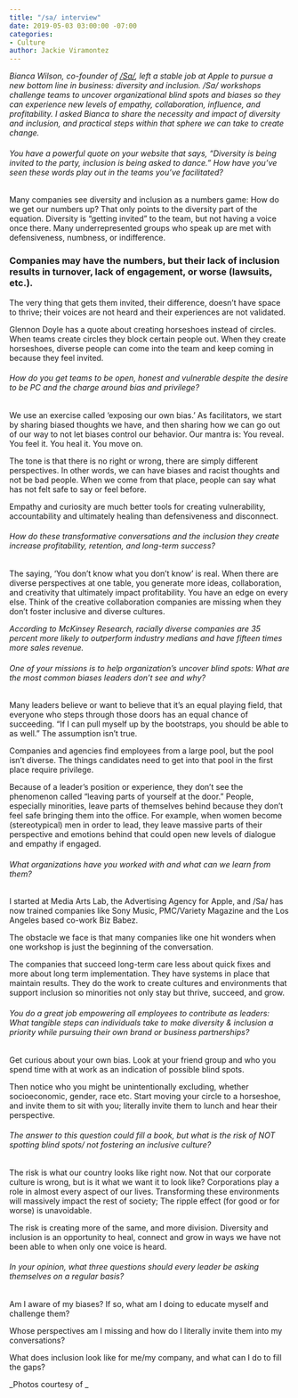 ```yaml
---
title: "/sa/ interview"
date: 2019-05-03 03:00:00 -07:00
categories:
- Culture
author: Jackie Viramontez
---
```


_Bianca Wilson, co-founder of [/Sa/](https://www.say-space.com/), left a stable job at Apple to pursue a new bottom line in business: diversity and inclusion. /Sa/ workshops challenge teams to uncover organizational blind spots and biases so they can experience new levels of empathy, collaboration, influence, and profitability. I asked Bianca to share the necessity and impact of diversity and inclusion, and practical steps within that sphere we can take to create change._ 

###### You have a powerful quote on your website that says, “Diversity is being invited to the party, inclusion is being asked to dance.” How have you’ve seen these words play out in the teams you’ve facilitated?

Many companies see diversity and inclusion as a numbers game: How do we get our numbers up? That only points to the diversity part of the equation. Diversity is “getting invited” to the team, but not having a voice once there. Many underrepresented groups who speak up are met with defensiveness, numbness, or indifference. 

### Companies may have the numbers, but their lack of inclusion results in turnover, lack of engagement, or worse (lawsuits, etc.). 

The very thing that gets them invited, their difference, doesn’t have space to thrive; their voices are not heard and their experiences are not validated. 

Glennon Doyle has a quote about creating horseshoes instead of circles. When teams create circles they block certain people out. When they create horseshoes, diverse people can come into the team and keep coming in because they feel invited. 

###### How do you get teams to be open, honest and vulnerable despite the desire to be PC and the charge around bias and privilege?

We use an exercise called ‘exposing our own bias.’ As facilitators, we start by sharing biased thoughts we have, and then sharing how we can go out of our way to not let biases control our behavior. Our mantra is: You reveal. You feel it. You heal it. You move on. 

The tone is that there is no right or wrong, there are simply different perspectives. In other words, we can have biases and racist thoughts and not be bad people. When we come from that place, people can say what has not felt safe to say or feel before.

Empathy and curiosity are much better tools for creating vulnerability, accountability and ultimately healing than defensiveness and disconnect.

###### How do these transformative conversations and the inclusion they create increase profitability, retention, and long-term success? 

The saying, ‘You don’t know what you don’t know’ is real. When there are diverse perspectives at one table, you generate more ideas, collaboration, and creativity that ultimately impact profitability. You have an edge on every else. Think of the creative collaboration companies are missing when they don’t foster inclusive and diverse cultures. 

_According to McKinsey Research, racially diverse companies are 35 percent more likely to outperform industry medians and have fifteen times more sales revenue._
 
###### One of your missions is to help organization’s uncover blind spots: What are the most common biases leaders don’t see and why? 

Many leaders believe or want to believe that it’s an equal playing field, that everyone who steps through those doors has an equal chance of succeeding. “If I can pull myself up by the bootstraps, you should  be able to as well.” The assumption isn’t true. 

Companies and agencies find employees from a large pool, but the pool isn’t diverse. The things candidates need to get into that pool in the first place require privilege.

Because of a leader’s position or experience, they don’t see the phenomenon called “leaving parts of yourself at the door.” People, especially minorities, leave parts of themselves behind because they don’t feel safe bringing them into the office. For example, when women become (stereotypical) men in order to lead, they leave massive parts of their perspective and emotions behind that could open new levels of dialogue and empathy if engaged.

###### What organizations have you worked with and what can we learn from them? 

I started at Media Arts Lab, the Advertising Agency for Apple, and /Sa/ has now trained companies like Sony Music, PMC/Variety Magazine and the Los Angeles based co-work Biz Babez.

The obstacle we face is that many companies like one hit wonders when one workshop is just the beginning of the conversation. 

The companies that succeed long-term care less about quick fixes and more about long term implementation. They have systems in place that maintain results. They do the work to create cultures and environments that support inclusion so minorities not only stay but thrive, succeed, and grow.

###### You do a great job empowering all employees to contribute as leaders: What tangible steps can individuals take to make diversity & inclusion a priority while pursuing their own brand or business partnerships?

Get curious about your own bias. Look at your friend group and who you spend time with at work as an indication of possible blind spots. 

Then notice who you might be unintentionally excluding, whether socioeconomic, gender, race etc. Start moving your circle to a horseshoe, and invite them to sit with you; literally invite them to lunch and hear their perspective. 

###### The answer to this question could fill a book, but what is the risk of NOT spotting blind spots/ not fostering an inclusive culture?

The risk is what our country looks like right now. Not that our corporate culture is wrong, but is it what we want it to look like? Corporations play a role in almost every aspect of our lives. Transforming these environments will massively impact the rest of society; The ripple effect (for good or for worse) is unavoidable. 

The risk is creating more of the same, and more division. Diversity and inclusion is an opportunity to heal, connect and grow in ways we have not been able to when only one voice is heard. 

###### In your opinion, what three questions should every leader be asking themselves on a regular basis?

Am I aware of my biases? If so, what am I doing to educate myself and challenge them?

Whose perspectives am I missing and how do I literally invite them into my conversations?

What does inclusion look like for me/my company, and what can I do to fill the gaps? 

_Photos courtesy of _